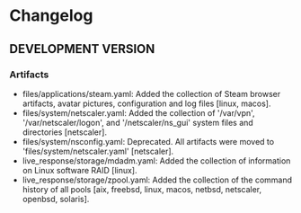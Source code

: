 # Changelog

## DEVELOPMENT VERSION

### Artifacts

- files/applications/steam.yaml: Added the collection of Steam browser artifacts, avatar pictures, configuration and log files [linux, macos].
- files/system/netscaler.yaml: Added the collection of '/var/vpn', '/var/netscaler/logon', and '/netscaler/ns_gui' system files and directories [netscaler].
- files/system/nsconfig.yaml: Deprecated. All artifacts were moved to 'files/system/netscaler.yaml' [netscaler].
- live_response/storage/mdadm.yaml: Added the collection of information on Linux software RAID [linux].
- live_response/storage/zpool.yaml: Added the collection of the command history of all pools [aix, freebsd, linux, macos, netbsd, netscaler, openbsd, solaris].
